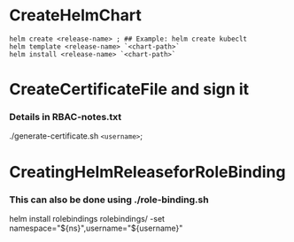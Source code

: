 # CreateHelmChart
```
helm create <release-name> ; ## Example: helm create kubeclt
helm template <release-name> `<chart-path>`
helm install <release-name> `<chart-path>`
```
# CreateCertificateFile and sign it
### Details in RBAC-notes.txt
./generate-certificate.sh `<username>`; 



# CreatingHelmReleaseforRoleBinding
### This can also be done using ./role-binding.sh <username>
helm install rolebindings rolebindings/ -set namespace="${ns}",username="${username}"
